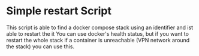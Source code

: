 # Simple restart Script

This script is able to find a docker compose stack using an identifier and ist able to restart the it
You can use docker's health status, but if you want to restart the whole stack if a container is unreachable (VPN network around the stack) you can use this.
